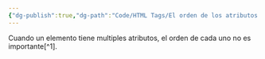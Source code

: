 ```yaml
---
{"dg-publish":true,"dg-path":"Code/HTML Tags/El orden de los atributos en HTML.md","permalink":"/code/html-tags/el-orden-de-los-atributos-en-html/","created":"2024-03-31T23:23","updated":"2024-03-31T23:23"}
---
```


Cuando un elemento tiene multiples atributos, el orden de cada uno no es importante[^1].